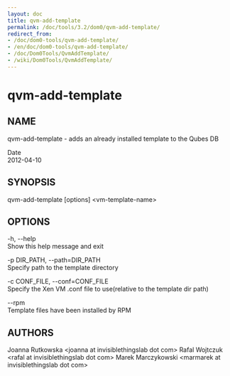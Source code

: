 ```yaml
---
layout: doc
title: qvm-add-template
permalink: /doc/tools/3.2/dom0/qvm-add-template/
redirect_from:
- /doc/dom0-tools/qvm-add-template/
- /en/doc/dom0-tools/qvm-add-template/
- /doc/Dom0Tools/QvmAddTemplate/
- /wiki/Dom0Tools/QvmAddTemplate/
---
```


qvm-add-template
================

NAME
----

qvm-add-template - adds an already installed template to the Qubes DB

Date  
2012-04-10

SYNOPSIS
--------

qvm-add-template [options] \<vm-template-name\>

OPTIONS
-------

-h, --help  
Show this help message and exit

-p DIR\_PATH, --path=DIR\_PATH  
Specify path to the template directory

-c CONF\_FILE, --conf=CONF\_FILE  
Specify the Xen VM .conf file to use(relative to the template dir path)

--rpm  
Template files have been installed by RPM

AUTHORS
-------

Joanna Rutkowska \<joanna at invisiblethingslab dot com\>
Rafal Wojtczuk \<rafal at invisiblethingslab dot com\>
Marek Marczykowski \<marmarek at invisiblethingslab dot com\>
